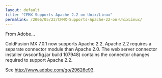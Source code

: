 ```yaml
---
layout: default
title: "CFMX Supports Apache 2.2 on Unix/Linux"
permalink: /2006/05/23/CFMX-Supports-Apache-22-on-UnixLinux/
---
```


From Adobe...

ColdFusion MX 7.0.1 now supports Apache 2.2. Apache 2.2 requires a separate connector module than Apache 2.0. The web server connector installer (wsconfig.jar build 107948) contains the connector changes required to support Apache 2.2.

See <a href="http://www.adobe.com/go/29626e93" target="_blank">http://www.adobe.com/go/29626e93</a>.